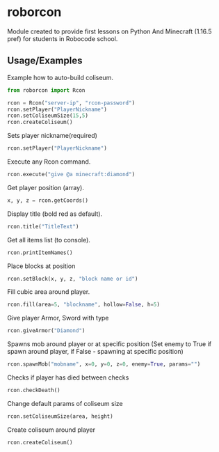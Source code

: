 
# roborcon

Module created to provide first lessons on Python And Minecraft (1.16.5 pref) for students in Robocode school.


## Usage/Examples
Example how to auto-build coliseum.
```python
from roborcon import Rcon

rcon = Rcon("server-ip", "rcon-password")
rcon.setPlayer("PlayerNickname")
rcon.setColiseumSize(15,5)
rcon.createColiseum()
```

Sets player nickname(required)
```python
rcon.setPlayer("PlayerNickname")
```
Execute any Rcon command.
```python
rcon.execute("give @a minecraft:diamond")
```
Get player position (array).
```python
x, y, z = rcon.getCoords()
```
Display title (bold red as default).
```python
rcon.title("TitleText")
```
Get all items list (to console).
```python
rcon.printItemNames()
```
Place blocks at position
```python
rcon.setBlock(x, y, z, "block name or id")
```
Fill cubic area around player.
```python
rcon.fill(area=5, "blockname", hollow=False, h=5)
```
Give player Armor, Sword with type
```python
rcon.giveArmor("Diamond")
```
Spawns mob around player or at specific position
(Set enemy to True if spawn around player, if False - spawning at specific position)
```python
rcon.spawnMob("mobname", x=0, y=0, z=0, enemy=True, params="")
```
Checks if player has died between checks
```python
rcon.checkDeath()
```
Change default params of coliseum size
```python
rcon.setColiseumSize(area, height)
```
Create coliseum around player
```python
rcon.createColiseum()
```